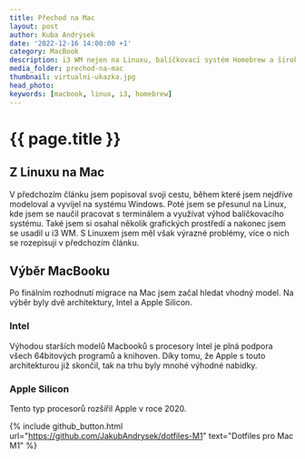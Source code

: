 ```yaml
---
title: Přechod na Mac
layout: post
author: Kuba Andrýsek
date: '2022-12-16 14:00:00 +1'
category: MacBook
description: i3 WM nejen na Linuxu, balíčkovací systém Homebrew a široká plejáda programovacích jazyků 
media_folder: prechod-na-mac
thumbnail: virtualni-ukazka.jpg
head_photo: 
keywords: [macbook, linux, i3, homebrew]
---
```


# {{ page.title }}

## Z Linuxu na Mac
V předchozím článku jsem popisoval svoji cestu, během které jsem nejdříve modeloval a vyvíjel na systému Windows.
Poté jsem se přesunul na Linux, kde jsem se naučil pracovat s terminálem a využívat výhod balíčkovacího systému.
Také jsem si osahal několik grafických prostředí a nakonec jsem se usadil u i3 WM.
S Linuxem jsem měl však výrazné problémy, více o nich se rozepisuji v předchozím článku.

## Výběr MacBooku
Po finálním rozhodnutí migrace na Mac jsem začal hledat vhodný model.
Na výběr byly dvě architektury, Intel a Apple Silicon.

### Intel
Výhodou starších modelů Macbooků s procesory Intel je plná podpora všech 64bitových programů a knihoven.
Díky tomu, že Apple s touto architekturou již skončil, tak na trhu byly mnohé výhodné nabídky.

### Apple Silicon
Tento typ procesorů rozšířil Apple v roce 2020.





{% include github_button.html
url="https://github.com/JakubAndrysek/dotfiles-M1"
text="Dotfiles pro Mac M1"
%}